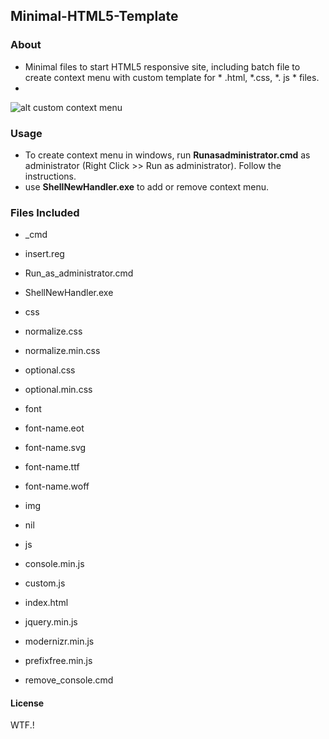 ## Minimal-HTML5-Template

### About
 - Minimal files to start HTML5 responsive site, including batch file to create context menu with custom template for * .html, *.css, *. js * files.
 - 
![alt custom context menu](https://raw.github.com/VenomVendor/Minimal-HTML5-Template/master/img/context.jpg)

### Usage
 - To create context menu in windows, run **Runasadministrator.cmd** as administrator (Right Click >> Run as administrator). Follow the instructions.
 -  use **ShellNewHandler.exe** to add or remove context menu.


### Files Included
 - _cmd
  -  insert.reg
  -  Run_as_administrator.cmd
  -  ShellNewHandler.exe

 - css
  -  normalize.css
  -  normalize.min.css
  -  optional.css
  -  optional.min.css

 - font
  -  font-name.eot
  -  font-name.svg
  -  font-name.ttf
  -  font-name.woff

 - img
  -  nil

 - js
  -  console.min.js
  -  custom.js
  -  index.html
  -  jquery.min.js
  -  modernizr.min.js
  -  prefixfree.min.js
  -  remove_console.cmd

#### License
WTF.!
